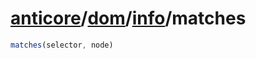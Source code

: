 # [anticore](../../../#reference)/[dom](../../#reference)/[info](../#reference)/<a name="reference">matches</a>

```js
matches(selector, node)
```